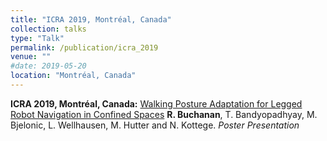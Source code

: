 ```yaml
---
title: "ICRA 2019, Montréal, Canada"
collection: talks
type: "Talk"
permalink: /publication/icra_2019
venue: ""
#date: 2019-05-20
location: "Montréal, Canada"
---
```


**ICRA 2019, Montréal, Canada:** [Walking Posture Adaptation for Legged Robot Navigation in Confined Spaces](http://raabuchanan.com/publication/ral_2019) **R. Buchanan**, T. Bandyopadhyay, M. Bjelonic, L. Wellhausen, M. Hutter and N. Kottege. *Poster Presentation*
